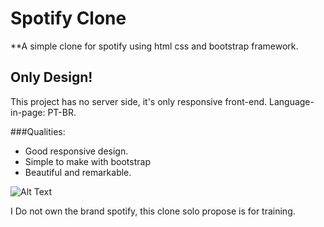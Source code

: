 # Spotify Clone
**A simple clone for spotify using html css and bootstrap framework. 

## Only Design!
This project has no server side, it's only responsive front-end. 
Language-in-page: PT-BR.

###Qualities:
- Good responsive design.
- Simple to make with bootstrap
- Beautiful and remarkable.

![Alt Text](https://imgur.com/a/lSzeDNq)


















I Do not own the brand spotify, this clone solo propose is for training.
